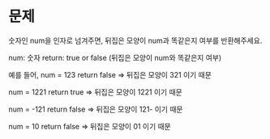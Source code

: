 # 문제

숫자인 num을 인자로 넘겨주면, 뒤집은 모양이 num과 똑같은지 여부를 반환해주세요.

num: 숫자
return: true or false (뒤집은 모양이 num와 똑같은지 여부)


예를 들어,
num = 123
return false 
=> 뒤집은 모양이 321 이기 때문

num = 1221
return true 
=> 뒤집은 모양이 1221 이기 때문

num = -121
return false 
=> 뒤집은 모양이 121- 이기 때문

num = 10
return false 
=> 뒤집은 모양이 01 이기 때문